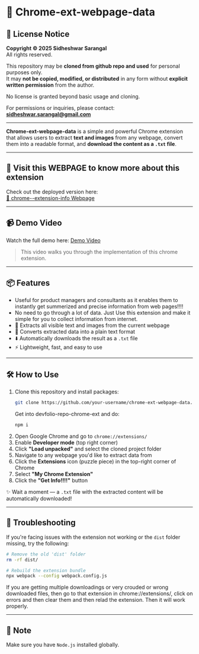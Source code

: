 # 🚀 Chrome-ext-webpage-data

## 📄 License Notice

**Copyright © 2025 Sidheshwar Sarangal**  
All rights reserved.

This repository may be **cloned from github repo and used** for personal purposes only.  
It may **not be copied, modified, or distributed** in any form without **explicit written permission** from the author.

No license is granted beyond basic usage and cloning.

For permissions or inquiries, please contact: **sidheshwar.sarangal@gmail.com**

---

**Chrome-ext-webpage-data** is a simple and powerful Chrome extension that allows users to extract **text and images** from any webpage, convert them into a readable format, and **download the content as a `.txt` file**.

---

## 🔗 Visit this WEBPAGE to know more about this extension

Check out the deployed version here:  
[🚀 chrome--extension-info Webpage](https://sidheshwarsarangal.github.io/ext-info-new/)

---

## 📹 Demo Video

Watch the full demo here: [Demo Video](https://drive.google.com/file/d/1f2CwP2pccsIQBOZEgyDaVbZBqgbGYzej/view?usp=sharing)

> This video walks you through the implementation of this chrome extension.

---

## 📦 Features

- Useful for product managers and consultants as it enables them to instantly get summerized and precise information from web pages!!!!
- No need to go through a lot of data. Just Use this extension and make it simple for you to collect information from internet.
- 📝 Extracts all visible text and images from the current webpage  
- 📁 Converts extracted data into a plain text format  
- ⬇️ Automatically downloads the result as a `.txt` file  
- ⚡️ Lightweight, fast, and easy to use

---

## 🛠️ How to Use

1. Clone this repository and install packages:
   ```bash
   git clone https://github.com/your-username/chrome-ext-webpage-data.git
   ```
   Get into devfolio-repo-chrome-ext and do:
   ```bash
   npm i
   ```
2. Open Google Chrome and go to `chrome://extensions/`
3. Enable **Developer mode** (top right corner)
4. Click **"Load unpacked"** and select the cloned project folder
5. Navigate to any webpage you'd like to extract data from
6. Click the **Extensions** icon (puzzle piece) in the top-right corner of Chrome
7. Select **"My Chrome Extension"**
8. Click the **"Get Info!!!!"** button

✨ Wait a moment — a `.txt` file with the extracted content will be automatically downloaded!

---

## 🧹 Troubleshooting

If you're facing issues with the extension not working or the `dist` folder missing, try the following:

```bash
# Remove the old 'dist' folder
rm -rf dist/

# Rebuild the extension bundle
npx webpack --config webpack.config.js
```
If you are getting multiple downloadings or very crouded or wrong downloaded files, then go to that extension in chrome://extensions/, click on errors and then clear them and then relad the extension. Then it will work properly.

---

## 📌 Note

Make sure you have `Node.js` installed globally.
